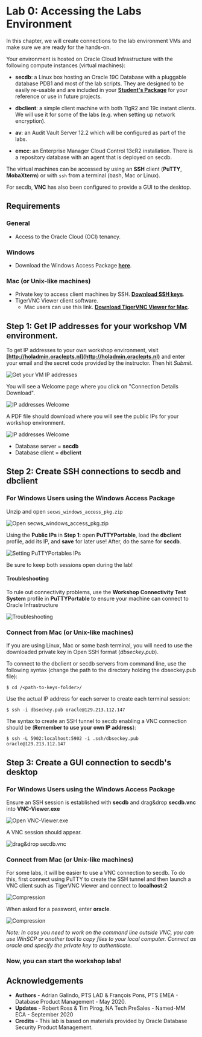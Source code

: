# Lab 0: Accessing the Labs Environment

In this chapter, we will create connections to the lab environment VMs and make sure we are ready for the hands-on.

Your environment is hosted on Oracle Cloud Infrastructure with the following compute instances (virtual machines):

* **secdb**: a Linux box hosting an Oracle 19C Database with a pluggable database PDB1 and most of the lab scripts. They are designed to be easily re-usable and are included in your [**Student's Package**](./files/Package.zip) for your reference or use in future projects.

* **dbclient**: a simple client machine with both 11gR2 and 19c instant clients. We will use it for some of the labs (e.g. when setting up network encryption).

* **av**: an Audit Vault Server 12.2 which will be configured as part of the labs.

* **emcc**: an Enterprise Manager Cloud Control 13cR2 installation.  There is a repository database with an agent that is deployed on secdb.

The virtual machines can be accessed by using an **SSH** client (**PuTTY**, **MobaXterm**) or with `ssh` from a terminal (bash, Mac or Linux).

For secdb, **VNC** has also been configured to provide a GUI to the desktop.

## Requirements

### General
* Access to the Oracle Cloud (OCI) tenancy. 
### Windows
* Download the Windows Access Package **[here](./files/secws_windows_access_pkg.zip)**.
### Mac (or Unix-like machines)
* Private key to access client machines by SSH. **[Download SSH keys](./files/dbsec_keys.zip)**.
* TigerVNC Viewer client software. 
  - Mac users can use this link.  **[Download TigerVNC Viewer for Mac](https://www.macupdate.com/app/mac/60678/tigervnc)**.

## Step 1: Get IP addresses for your workshop VM environment. ##

To get IP addresses to your own workshop environment, visit **[http://holadmin.oraclepts.nl](http://holadmin.oraclepts.nl)** and enter your email and the secret code provided by the instructor.  Then hit *Submit*.

![Get your VM IP addresses](./images/Lab000_Step0_1.png "")

You will see a Welcome page where you click on "Connection Details Download".

![IP addresses Welcome](./images/Lab000_Step0_2.png "")

A PDF file should download where you will see the public IPs for your workshop environment.  

![IP addresses Welcome](./images/Lab000_Step0_3.png "")

- Database server = **secdb**
- Database client = **dbclient**

## Step 2: Create SSH connections to secdb and dbclient ##

### For Windows Users using the Windows Access Package

Unzip and open `secws_windows_access_pkg.zip`

![Open secws_windows_access_pkg.zip](./images/Lab000_Step2_1.png "")

Using the **Public IPs** in **Step 1**: open **PuTTYPortable**, load the **dbclient** profile, add its IP, and **save** for later use! After, do the same for **secdb**.

![Setting PuTTYPortables IPs](./images/Lab000_Step2_2.png "")

Be sure to keep both sessions open during the lab!

#### Troubleshooting
To rule out connectivity problems, use the **Workshop Connectivity Test System** profile in **PuTTYPortable** to ensure your machine can connect to Oracle Infrastructure

![Troubleshooting](./images/Lab000_Step2_T.png "")

### Connect from Mac (or Unix-like machines) 

If you are using Linux, Mac or some bash terminal, you will need to use the downloaded private key in Open SSH format (*dbseckey.pub*).

To connect to the dbclient or secdb servers from command line, use the following syntax (change the path to the directory holding the dbseckey.pub file):

    $ cd /<path-to-keys-folder>/

Use the actual IP address for each server to create each terminal session:

    $ ssh -i dbseckey.pub oracle@129.213.112.147

The syntax to create an SSH tunnel to secdb enabling a VNC connection should be (**Remember to use your own IP address**):

    $ ssh -L 5902:localhost:5902 -i .ssh/dbseckey.pub oracle@129.213.112.147

## Step 3: Create a GUI connection to secdb's desktop

### For Windows Users using the Windows Access Package

Ensure an SSH session is established with **secdb** and drag&drop **secdb.vnc** into **VNC-Viewer.exe** 

![Open VNC-Viewer.exe](images/Lab000_Step3_1.png "")

A VNC session should appear.

![drag&drop secdb.vnc](images/Lab000_Step3_2.png "")

### Connect from Mac (or Unix-like machines)

For some labs, it will be easier to use a VNC connection to secdb. To do this, first connect using PuTTY to create the SSH tunnel and then launch a VNC client such as TigerVNC Viewer and connect to **localhost:2**

![Compression](./images/Lab000_Step1_8.png )

When asked for a password, enter **oracle**.

![Compression](./images/Lab000_Step1_9.png )

*Note: In case you need to work on the command line outside VNC, you can use WinSCP or another tool to copy files to your local computer. Connect as oracle and specify the private key to authenticate.*

### Now, you can start the workshop labs!

## Acknowledgements

- **Authors** - Adrian Galindo, PTS LAD & François Pons, PTS EMEA - Database Product Management - May 2020.
- **Updates** - Robert Ross & Tim Pirog, NA Tech PreSales - Named-MM ECA - September 2020
- **Credits** - This lab is based on materials provided by Oracle Database Security Product Management.
